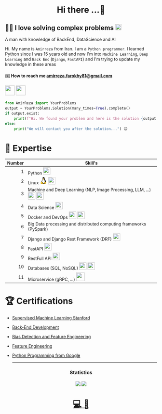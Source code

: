<h1 align="center"> Hi there ...🤙 </h1>


## 👨‍💻 I love solving complex problems <img height="20" width="20" src="https://cdn.jsdelivr.net/gh/walkxcode/dashboard-icons/png/pikvm-light.png"/>
<p align="left">A man with knowledge of BackEnd, DataScience and AI</p>


Hi. My name is `Amirreza` from Iran. I am a `Python programmer`. I learned Python since I was 15 years old and now I'm into `Machine Learning`, `Deep Learning` and `Back End` (`Django`, `FastAPI`) and I'm trying to update my knowledge in these areas

#### ✉️ How to reach me amirreza.farokhy81@gmail.com
[<img height="32" width="32" src="https://cdn.jsdelivr.net/gh/walkxcode/dashboard-icons/png/linkedin.png" />](https://www.linkedin.com/in/amirreza-farokhy-a30491236/)                    [<img height="32" width="32" src="https://camo.githubusercontent.com/251fdadcd76010fb798ad0e57f1953a0e2f4c4b68a84b791c10ae1c1fc49e3bf/68747470733a2f2f6564656e742e6769746875622e696f2f537570657254696e7949636f6e732f696d616765732f7376672f737461636b6f766572666c6f772e737667"/>](https://stackoverflow.com/users/22301128/amirreza-farokhy)   

```python 
from AmirReza import YourProblems
output = YourProblems.Solution(many_times=True).complete()
if output.exist:
    print(f"Hi. We found your problem and here is the solution {output.solutions}.") 😏
else:
    print("We will contact you after the solution...") 😉
```

# 🔭 Expertise
| Number | Skill's |
|------:|---------------|
|      1|    Python         <img height="24" width="24" src="https://cdn.jsdelivr.net/gh/walkxcode/dashboard-icons/png/python.png"/>  | 
|      2|    Linux              <img height="24" width="24" src="https://raw.githubusercontent.com/devicons/devicon/master/icons/linux/linux-original.svg"/> <img height="24" width="24" src="https://cdn.jsdelivr.net/gh/walkxcode/dashboard-icons/png/ubuntu.png" /> | 
|      3|   Machine and Deep Learning (NLP, Image Processing, LLM, ...)                 <img height="24" width="24" src="https://camo.githubusercontent.com/2d609418566a429782a470abad1fb6aa1c4f1311a139c0c98fddf16b05bfacc2/68747470733a2f2f7777772e766563746f726c6f676f2e7a6f6e652f6c6f676f732f6f70656e63762f6f70656e63762d69636f6e2e737667" />  <img height="24" width="24" src="https://camo.githubusercontent.com/ff289b3202a175e29eeb8e0c9b2afef137773988608573990e299dffa3b1365f/68747470733a2f2f6564656e742e6769746875622e696f2f537570657254696e7949636f6e732f696d616765732f7376672f636f6c61626f7261746f72792e737667"/>  |
|      4| Data Science                   <img  height="24" width="24" src="https://cdn.jsdelivr.net/gh/walkxcode/dashboard-icons/png/jupyter.png"/> |
|      5|     Docker and DevOps   <img height="24" width="24" src="https://camo.githubusercontent.com/fcafa5ebc1f5f789ae7d012a3ecd8fe7bda49516591caf7c37698f764165d880/68747470733a2f2f7777772e766563746f726c6f676f2e7a6f6e652f6c6f676f732f6769742d73636d2f6769742d73636d2d69636f6e2e737667" />    <img height="24" width="24" src="https://cdn.jsdelivr.net/gh/walkxcode/dashboard-icons/png/docker-moby.png" />     |
|      6|      Big Data processing and distributed computing frameworks (PySpark)     |
|      7|        Django and Django Rest Framework (DRF)                <img  height="24" width="24" src="https://user-images.githubusercontent.com/29748439/177030588-a1916efd-384b-439a-9b30-24dd24dd48b6.png" />     |
|      8|      FastAPI   <img src="https://styles.redditmedia.com/t5_22y58b/styles/communityIcon_r5ax236rfw961.png" width="24" height="24"/>      |
|      9|        RestFull API                    <img height="24" width="24" src="https://camo.githubusercontent.com/a13ca5b988ada41839ebe4f88455e63419a1b56fcb5eda207794cd1649a61d2c/68747470733a2f2f7777772e766563746f726c6f676f2e7a6f6e652f6c6f676f732f676574706f73746d616e2f676574706f73746d616e2d69636f6e2e737667" />   |
|      10|        Databases (SQL, NoSQL)                  <img height="24" width="24" src="https://camo.githubusercontent.com/f878cb7f5415d3e19a0ddb5a5f9cb4d4f5a045addc9dd8f516488093b5a403d9/68747470733a2f2f6564656e742e6769746875622e696f2f537570657254696e7949636f6e732f696d616765732f7376672f6d6f6e676f64622e737667" />                    <img height="24" width="24" src="https://user-images.githubusercontent.com/24623425/36042969-f87531d4-0d8a-11e8-9dee-e87ab8c6a9e3.png" />      |
|      11|        Microservice (gRPC, ...)   <img height="28" width="28" src="https://grpc.io/img/logos/grpc-icon-color.png" />    |

# 🏆 Certifications
* [Supervised Machine Learning Stanford](https://www.coursera.org/account/accomplishments/verify/NK9UKJFNMQJH)

* [Back-End Development](https://www.coursera.org/account/accomplishments/certificate/NCJJZXURBKNN)

* [Bias Detection and Feature Engineering](https://www.coursera.org/account/accomplishments/verify/4ZXEQKYY3LFT)

* [Feature Engineering](https://www.coursera.org/account/accomplishments/verify/AXX4LJG6KR24)

* [Python Programming from Google](https://www.coursera.org/account/accomplishments/verify/JBVH9SNUGV72)


  ____




<h3 align="center">Statistics</h3>
<div align="center">
<a href="https://github.com/amirrezafarokhy">
<div><img align="center" src="http://github-profile-summary-cards.vercel.app/api/cards/profile-details?username=amirrezafarokhy&theme=github_dark" height="180em" />
<img align="center" src="http://github-profile-summary-cards.vercel.app/api/cards/repos-per-language?username=amirrezafarokhy&theme=github_dark" height="180em" /></div>
</div>
</div>

<h1 align="center"> 💻  🥷 </h1>

